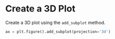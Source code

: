 # Create a 3D Plot

Create a 3D plot using the `add_subplot` method.

```python
ax = plt.figure().add_subplot(projection='3d')
```
